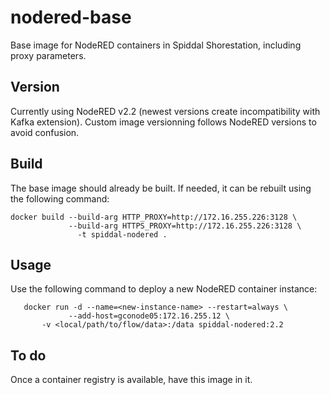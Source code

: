 # nodered-base
Base image for NodeRED containers in Spiddal Shorestation, including proxy parameters. 

## Version
Currently using NodeRED v2.2 (newest versions create incompatibility with Kafka extension).
Custom image versionning follows NodeRED versions to avoid confusion.

## Build
The base image should already be built. If needed, it can be rebuilt using the following command:
```
docker build --build-arg HTTP_PROXY=http://172.16.255.226:3128 \
             --build-arg HTTPS_PROXY=http://172.16.255.226:3128 \
               -t spiddal-nodered .
```

## Usage
Use the following command to deploy a new NodeRED container instance:
```
   docker run -d --name=<new-instance-name> --restart=always \
             --add-host=gconode05:172.16.255.12 \
       -v <local/path/to/flow/data>:/data spiddal-nodered:2.2
```

## To do
Once a container registry is available, have this image in it.